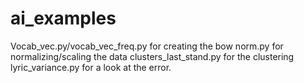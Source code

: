 # ai_examples
Vocab_vec.py/vocab_vec_freq.py for creating the bow
norm.py for normalizing/scaling the data
clusters_last_stand.py for the clustering
lyric_variance.py for a look at the error. 
